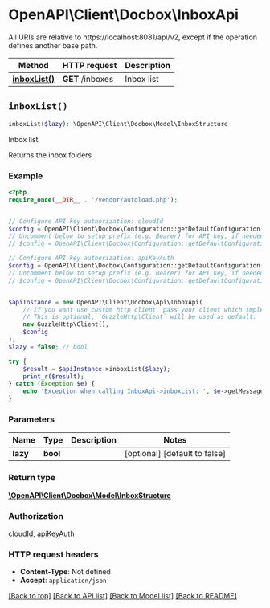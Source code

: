 # OpenAPI\Client\Docbox\InboxApi

All URIs are relative to https://localhost:8081/api/v2, except if the operation defines another base path.

| Method | HTTP request | Description |
| ------------- | ------------- | ------------- |
| [**inboxList()**](InboxApi.md#inboxList) | **GET** /inboxes | Inbox list |


## `inboxList()`

```php
inboxList($lazy): \OpenAPI\Client\Docbox\Model\InboxStructure
```

Inbox list

Returns the inbox folders

### Example

```php
<?php
require_once(__DIR__ . '/vendor/autoload.php');


// Configure API key authorization: cloudId
$config = OpenAPI\Client\Docbox\Configuration::getDefaultConfiguration()->setApiKey('Cloud-ID', 'YOUR_API_KEY');
// Uncomment below to setup prefix (e.g. Bearer) for API key, if needed
// $config = OpenAPI\Client\Docbox\Configuration::getDefaultConfiguration()->setApiKeyPrefix('Cloud-ID', 'Bearer');

// Configure API key authorization: apiKeyAuth
$config = OpenAPI\Client\Docbox\Configuration::getDefaultConfiguration()->setApiKey('API-Key', 'YOUR_API_KEY');
// Uncomment below to setup prefix (e.g. Bearer) for API key, if needed
// $config = OpenAPI\Client\Docbox\Configuration::getDefaultConfiguration()->setApiKeyPrefix('API-Key', 'Bearer');


$apiInstance = new OpenAPI\Client\Docbox\Api\InboxApi(
    // If you want use custom http client, pass your client which implements `GuzzleHttp\ClientInterface`.
    // This is optional, `GuzzleHttp\Client` will be used as default.
    new GuzzleHttp\Client(),
    $config
);
$lazy = false; // bool

try {
    $result = $apiInstance->inboxList($lazy);
    print_r($result);
} catch (Exception $e) {
    echo 'Exception when calling InboxApi->inboxList: ', $e->getMessage(), PHP_EOL;
}
```

### Parameters

| Name | Type | Description  | Notes |
| ------------- | ------------- | ------------- | ------------- |
| **lazy** | **bool**|  | [optional] [default to false] |

### Return type

[**\OpenAPI\Client\Docbox\Model\InboxStructure**](../Model/InboxStructure.md)

### Authorization

[cloudId](../../README.md#cloudId), [apiKeyAuth](../../README.md#apiKeyAuth)

### HTTP request headers

- **Content-Type**: Not defined
- **Accept**: `application/json`

[[Back to top]](#) [[Back to API list]](../../README.md#endpoints)
[[Back to Model list]](../../README.md#models)
[[Back to README]](../../README.md)
